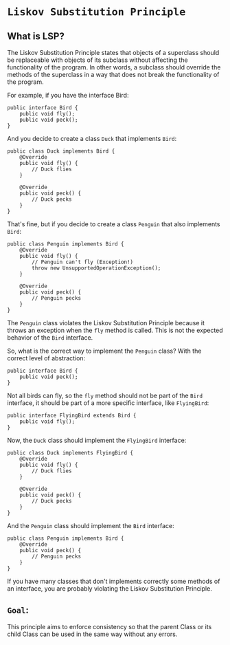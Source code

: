 # **`Liskov Substitution Principle`**
## What is LSP?
The Liskov Substitution Principle states that objects of a superclass should be replaceable with objects of its subclass without affecting the functionality of the program. In other words, a subclass should override the methods of the superclass in a way that does not break the functionality of the program.

For example, if you have the interface Bird:
```
public interface Bird {
    public void fly();
    public void peck();
}
```
And you decide to create a class `Duck` that implements `Bird`:
```
public class Duck implements Bird {
    @Override
    public void fly() {
        // Duck flies
    }

    @Override
    public void peck() {
        // Duck pecks
    }
}
```
That's fine, but if you decide to create a class `Penguin` that also implements `Bird`:
```
public class Penguin implements Bird {
    @Override
    public void fly() {
        // Penguin can't fly (Exception!)
        throw new UnsupportedOperationException();
    }

    @Override
    public void peck() {
        // Penguin pecks
    }
}
```
The `Penguin` class violates the Liskov Substitution Principle because it throws an exception when the `fly` method is called. This is not the expected behavior of the `Bird` interface.

So, what is the correct way to implement the `Penguin` class? With the correct level of abstraction:
```
public interface Bird {
    public void peck();
}
```
Not all birds can fly, so the `fly` method should not be part of the `Bird` interface, it should be part of a more specific interface, like `FlyingBird`:
```
public interface FlyingBird extends Bird {
    public void fly();
}
```
Now, the `Duck` class should implement the `FlyingBird` interface:
```
public class Duck implements FlyingBird {
    @Override
    public void fly() {
        // Duck flies
    }

    @Override
    public void peck() {
        // Duck pecks
    }
}
```
And the `Penguin` class should implement the `Bird` interface:
```
public class Penguin implements Bird {
    @Override
    public void peck() {
        // Penguin pecks
    }
}
```
If you have many classes that don't implements correctly some methods of an interface, you are probably violating the Liskov Substitution Principle.

## **`Goal`**:
This principle aims to enforce consistency so that the parent Class or its child Class can be used in the same way without any errors.

